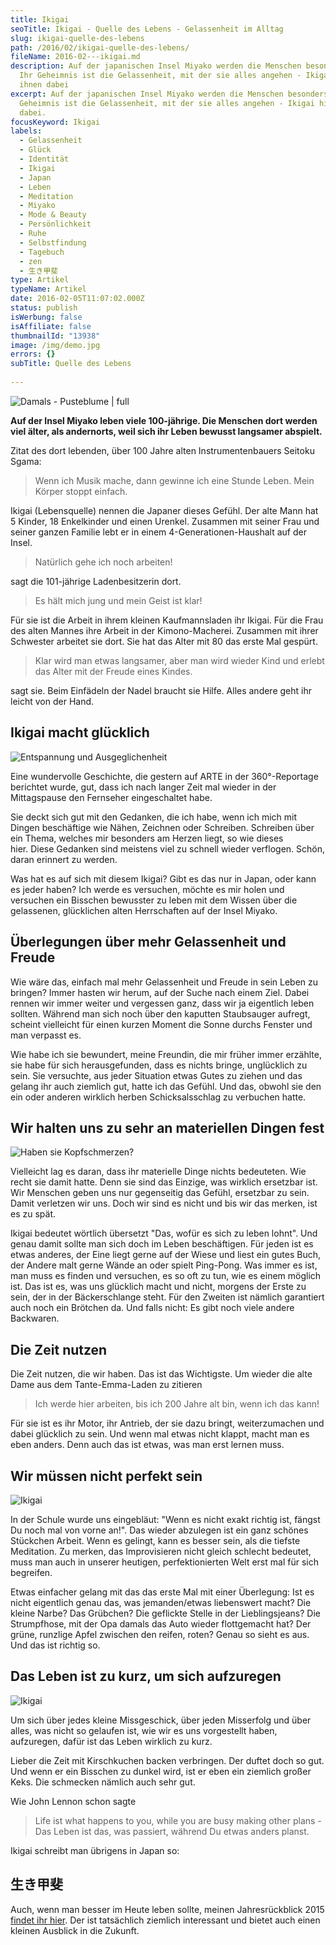 ```yaml
---
title: Ikigai
seoTitle: Ikigai - Quelle des Lebens - Gelassenheit im Alltag
slug: ikigai-quelle-des-lebens
path: /2016/02/ikigai-quelle-des-lebens/
fileName: 2016-02---ikigai.md
description: Auf der japanischen Insel Miyako werden die Menschen besonders alt.
  Ihr Geheimnis ist die Gelassenheit, mit der sie alles angehen - Ikigai hilft
  ihnen dabei
excerpt: Auf der japanischen Insel Miyako werden die Menschen besonders alt. Ihr
  Geheimnis ist die Gelassenheit, mit der sie alles angehen - Ikigai hilft ihnen
  dabei.
focusKeyword: Ikigai
labels:
  - Gelassenheit
  - Glück
  - Identität
  - Ikigai
  - Japan
  - Leben
  - Meditation
  - Miyako
  - Mode & Beauty
  - Persönlichkeit
  - Ruhe
  - Selbstfindung
  - Tagebuch
  - zen
  - 生き甲斐
type: Artikel
typeName: Artikel
date: 2016-02-05T11:07:02.000Z
status: publish
isWerbung: false
isAffiliate: false
thumbnailId: "13938"
image: /img/demo.jpg
errors: {}
subTitle: Quelle des Lebens
  
---
```


![Damals - Pusteblume | full](http://cardamonchai.com/wp-content/uploads/2014/04/13623262473_5b7b90c618_z-e1396628587945.jpg)

**Auf der Insel Miyako leben viele 100-jährige. Die Menschen dort werden viel
älter, als andernorts, weil sich ihr Leben bewusst langsamer abspielt.**

Zitat des dort lebenden, über 100 Jahre alten Instrumentenbauers Seitoku Sgama:

> Wenn ich Musik mache, dann gewinne ich eine Stunde Leben. Mein Körper stoppt
> einfach.

Ikigai (Lebensquelle) nennen die Japaner dieses Gefühl. Der alte Mann hat 5
Kinder, 18 Enkelkinder und einen Urenkel. Zusammen mit seiner Frau und seiner
ganzen Familie lebt er in einem 4-Generationen-Haushalt auf der Insel.

> Natürlich gehe ich noch arbeiten!

sagt die 101-jährige Ladenbesitzerin dort.

> Es hält mich jung und mein Geist ist klar!

Für sie ist die Arbeit in ihrem kleinen Kaufmannsladen ihr Ikigai. Für die Frau
des alten Mannes ihre Arbeit in der Kimono-Macherei. Zusammen mit ihrer
Schwester arbeitet sie dort. Sie hat das Alter mit 80 das erste Mal gespürt.

> Klar wird man etwas langsamer, aber man wird wieder Kind und erlebt das Alter
> mit der Freude eines Kindes.

sagt sie. Beim Einfädeln der Nadel braucht sie Hilfe. Alles andere geht ihr
leicht von der Hand.

## Ikigai macht glücklich

![Entspannung und Ausgeglichenheit](http://cardamonchai.com/wp-content/uploads/2014/11/9587716867_268c9cfda2_z-640x427.jpg "Entspannung und Ausgeglichenheit")

Eine wundervolle Geschichte, die gestern auf ARTE in der 360°-Reportage
berichtet wurde, gut, dass ich nach langer Zeit mal wieder in der Mittagspause
den Fernseher eingeschaltet habe.

Sie deckt sich gut mit den Gedanken, die ich habe, wenn ich mich mit Dingen
beschäftige wie Nähen, Zeichnen oder Schreiben. Schreiben über ein Thema,
welches mir besonders am Herzen liegt, so wie dieses hier. Diese Gedanken sind
meistens viel zu schnell wieder verflogen. Schön, daran erinnert zu werden.

Was hat es auf sich mit diesem Ikigai? Gibt es das nur in Japan, oder kann es
jeder haben? Ich werde es versuchen, möchte es mir holen und versuchen ein
Bisschen bewusster zu leben mit dem Wissen über die gelassenen, glücklichen
alten Herrschaften auf der Insel Miyako.

## Überlegungen über mehr Gelassenheit und Freude

Wie wäre das, einfach mal mehr Gelassenheit und Freude in sein Leben zu bringen?
Immer hasten wir herum, auf der Suche nach einem Ziel. Dabei rennen wir immer
weiter und vergessen ganz, dass wir ja eigentlich leben sollten. Während man
sich noch über den kaputten Staubsauger aufregt, scheint vielleicht für einen
kurzen Moment die Sonne durchs Fenster und man verpasst es.

Wie habe ich sie bewundert, meine Freundin, die mir früher immer erzählte, sie
habe für sich herausgefunden, dass es nichts bringe, unglücklich zu sein. Sie
versuchte, aus jeder Situation etwas Gutes zu ziehen und das gelang ihr auch
ziemlich gut, hatte ich das Gefühl. Und das, obwohl sie den ein oder anderen
wirklich herben Schicksalsschlag zu verbuchen hatte.

## Wir halten uns zu sehr an materiellen Dingen fest

![Haben sie Kopfschmerzen?](http://cardamonchai.com/wp-content/uploads/2014/11/9587758235_97e6d86195_z-640x427.jpg)

Vielleicht lag es daran, dass ihr materielle Dinge nichts bedeuteten. Wie recht
sie damit hatte. Denn sie sind das Einzige, was wirklich ersetzbar ist. Wir
Menschen geben uns nur gegenseitig das Gefühl, ersetzbar zu sein. Damit
verletzen wir uns. Doch wir sind es nicht und bis wir das merken, ist es zu
spät.

Ikigai bedeutet wörtlich übersetzt "Das, wofür es sich zu leben lohnt". Und
genau damit sollte man sich doch im Leben beschäftigen. Für jeden ist es etwas
anderes, der Eine liegt gerne auf der Wiese und liest ein gutes Buch, der Andere
malt gerne Wände an oder spielt Ping-Pong. Was immer es ist, man muss es finden
und versuchen, es so oft zu tun, wie es einem möglich ist. Das ist es, was uns
glücklich macht und nicht, morgens der Erste zu sein, der in der Bäckerschlange
steht. Für den Zweiten ist nämlich garantiert auch noch ein Brötchen da. Und
falls nicht: Es gibt noch viele andere Backwaren.

## Die Zeit nutzen

Die Zeit nutzen, die wir haben. Das ist das Wichtigste. Um wieder die alte Dame
aus dem Tante-Emma-Laden zu zitieren

> Ich werde hier arbeiten, bis ich 200 Jahre alt bin, wenn ich das kann!

Für sie ist es ihr Motor, ihr Antrieb, der sie dazu bringt, weiterzumachen und
dabei glücklich zu sein. Und wenn mal etwas nicht klappt, macht man es eben
anders. Denn auch das ist etwas, was man erst lernen muss.

## Wir müssen nicht perfekt sein

![Ikigai](http://cardamonchai.com/wp-content/uploads/2016/02/15647786664_de0906f5ab_z-640x427.jpg "Improvisation ist alles")

In der Schule wurde uns eingebläut: "Wenn es nicht exakt richtig ist, fängst Du
noch mal von vorne an!". Das wieder abzulegen ist ein ganz schönes Stückchen
Arbeit. Wenn es gelingt, kann es besser sein, als die tiefste Meditation. Zu
merken, das Improvisieren nicht gleich schlecht bedeutet, muss man auch in
unserer heutigen, perfektionierten Welt erst mal für sich begreifen.

Etwas einfacher gelang mit das das erste Mal mit einer Überlegung: Ist es nicht
eigentlich genau das, was jemanden/etwas liebenswert macht? Die kleine Narbe?
Das Grübchen? Die geflickte Stelle in der Lieblingsjeans? Die Strumpfhose, mit
der Opa damals das Auto wieder flottgemacht hat? Der grüne, runzlige Apfel
zwischen den reifen, roten? Genau so sieht es aus. Und das ist richtig so.

## Das Leben ist zu kurz, um sich aufzuregen

![Ikigai](http://cardamonchai.com/wp-content/uploads/2016/02/16091964898_8de3401a21_z-640x427.jpg "Das Leben ist zu kurz, um sich aufzuregen")

Um sich über jedes kleine Missgeschick, über jeden Misserfolg und über alles,
was nicht so gelaufen ist, wie wir es uns vorgestellt haben, aufzuregen, dafür
ist das Leben wirklich zu kurz.

Lieber die Zeit mit Kirschkuchen backen verbringen. Der duftet doch so gut. Und
wenn er ein Bisschen zu dunkel wird, ist er eben ein ziemlich großer Keks. Die
schmecken nämlich auch sehr gut.

Wie John Lennon schon sagte

> Life ist what happens to you, while you are busy making other plans - Das
> Leben ist das, was passiert, während Du etwas anders planst.

Ikigai schreibt man übrigens in Japan so:

## 生き甲斐

Auch, wenn man besser im Heute leben sollte, meinen Jahresrückblick 2015
[findet ihr hier](/2015/12/jahresrueckblick/). Der ist tatsächlich ziemlich
interessant und bietet auch einen kleinen Ausblick in die Zukunft.

  